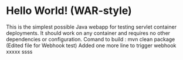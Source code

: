 Hello World! (WAR-style)
===============

This is the simplest possible Java webapp for testing servlet container deployments.  It should work on any container and requires no other dependencies or configuration.
Comand to build : mvn clean package (Edited file for Webhook test)
Added one more line to trigger webhook
xxxxx
ssss
